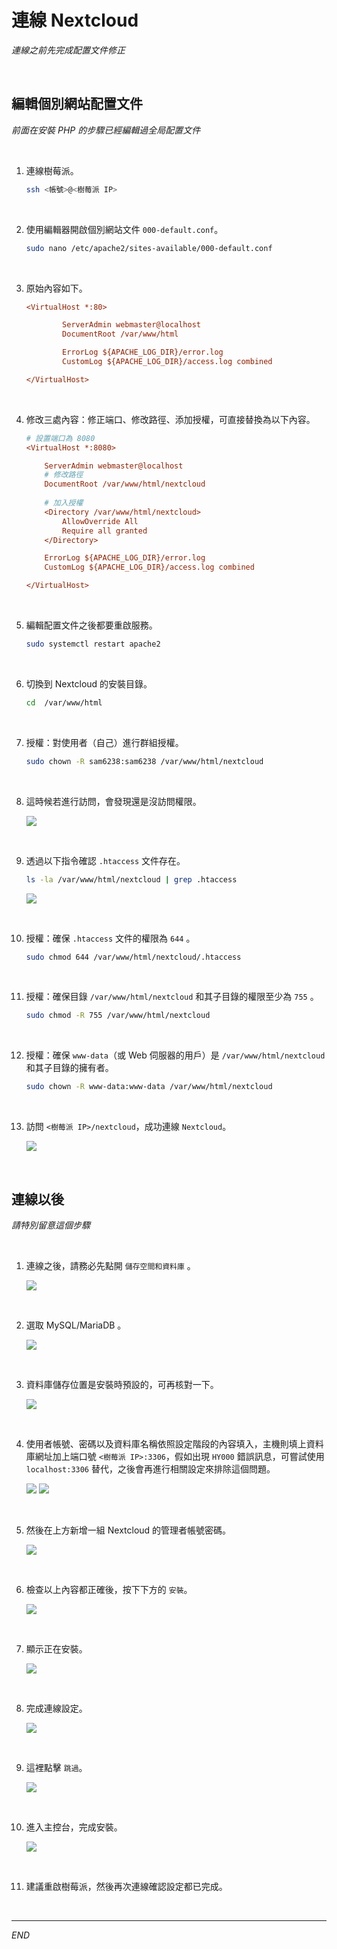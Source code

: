 # 連線 Nextcloud

_連線之前先完成配置文件修正_

<br>

## 編輯個別網站配置文件

_前面在安裝 PHP 的步驟已經編輯過全局配置文件_

<br>

1. 連線樹莓派。

    ```bash
    ssh <帳號>@<樹莓派 IP>
    ```

<br>

2. 使用編輯器開啟個別網站文件 `000-default.conf`。 

    ```bash
    sudo nano /etc/apache2/sites-available/000-default.conf
    ```

<br>

3. 原始內容如下。

    ```ini
    <VirtualHost *:80>

            ServerAdmin webmaster@localhost
            DocumentRoot /var/www/html

            ErrorLog ${APACHE_LOG_DIR}/error.log
            CustomLog ${APACHE_LOG_DIR}/access.log combined

    </VirtualHost>
    ```

<br>

4. 修改三處內容：修正端口、修改路徑、添加授權，可直接替換為以下內容。

    ```ini
    # 設置端口為 8080
    <VirtualHost *:8080>

        ServerAdmin webmaster@localhost
        # 修改路徑
        DocumentRoot /var/www/html/nextcloud
        
        # 加入授權
        <Directory /var/www/html/nextcloud>
            AllowOverride All
            Require all granted
        </Directory>

        ErrorLog ${APACHE_LOG_DIR}/error.log
        CustomLog ${APACHE_LOG_DIR}/access.log combined

    </VirtualHost>

    ```

<br>

5. 編輯配置文件之後都要重啟服務。

    ```bash
    sudo systemctl restart apache2
    ```

<br>

6. 切換到 Nextcloud 的安裝目錄。

    ```bash
    cd  /var/www/html
    ```

<br>

7. 授權：對使用者（自己）進行群組授權。

    ```bash
    sudo chown -R sam6238:sam6238 /var/www/html/nextcloud
    ```

<br>

8. 這時候若進行訪問，會發現還是沒訪問權限。

    ![](images/img_34.png)

<br>

9. 透過以下指令確認 `.htaccess` 文件存在。

    ```bash
    ls -la /var/www/html/nextcloud | grep .htaccess
    ```

    ![](images/img_35.png)

<br>

10. 授權：確保 `.htaccess` 文件的權限為 `644` 。

    ```bash
    sudo chmod 644 /var/www/html/nextcloud/.htaccess
    ```

<br>

11. 授權：確保目錄 `/var/www/html/nextcloud` 和其子目錄的權限至少為 `755` 。

    ```bash
    sudo chmod -R 755 /var/www/html/nextcloud
    ```

<br>

12. 授權：確保 `www-data`（或 Web 伺服器的用戶）是 `/var/www/html/nextcloud` 和其子目錄的擁有者。

    ```bash
    sudo chown -R www-data:www-data /var/www/html/nextcloud
    ```

<br>

13. 訪問 `<樹莓派 IP>/nextcloud`，成功連線 `Nextcloud`。

    ![](images/img_36.png)

<br>

## 連線以後

_請特別留意這個步驟_

<br>

1. 連線之後，請務必先點開 `儲存空間和資料庫` 。

    ![](images/img_42.png)

<br>

2. 選取 MySQL/MariaDB 。

    ![](images/img_43.png)

<br>

3. 資料庫儲存位置是安裝時預設的，可再核對一下。

    ![](images/img_44.png)

<br>

4. 使用者帳號、密碼以及資料庫名稱依照設定階段的內容填入，主機則填上資料庫網址加上端口號 `<樹莓派 IP>:3306`，假如出現 `HY000` 錯誤訊息，可嘗試使用 `localhost:3306` 替代，之後會再進行相關設定來排除這個問題。

    ![](images/img_45.png)
    ![](images/img_65.png)

<br>

5. 然後在上方新增一組 Nextcloud 的管理者帳號密碼。

    ![](images/img_46.png)

<br>

6. 檢查以上內容都正確後，按下下方的 `安裝`。

    ![](images/img_47.png)

<br>

7. 顯示正在安裝。

    ![](images/img_66.png)

<br>

8. 完成連線設定。

    ![](images/img_48.png)

<br>
 
9. 這裡點擊 `跳過`。

    ![](images/img_49.png)

<br>

10. 進入主控台，完成安裝。

    ![](images/img_50.png)

<br>

11. 建議重啟樹莓派，然後再次連線確認設定都已完成。

<br>

---

_END_
